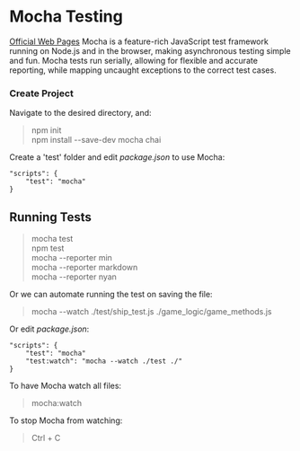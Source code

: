# Mocha Testing
[Official Web Pages](https://mochajs.org/)
Mocha is a feature-rich JavaScript test framework running on Node.js and in the browser, making asynchronous testing simple and fun. Mocha tests run serially, allowing for flexible and accurate reporting, while mapping uncaught exceptions to the correct test cases.

### Create Project
Navigate to the desired directory, and:
>npm init  
>npm install --save-dev mocha chai

Create a 'test' folder and edit *package.json* to use Mocha:

    "scripts": {
        "test": "mocha"
    }

## Running Tests
>mocha test  
>npm test  
>mocha --reporter min  
>mocha --reporter markdown  
>mocha --reporter nyan

Or we can automate running the test on saving the file:
>mocha --watch ./test/ship_test.js ./game_logic/game_methods.js

Or edit *package.json*:

    "scripts": {
        "test": "mocha"
        "test:watch": "mocha --watch ./test ./"
    }

To have Mocha watch all files:
>mocha:watch

To stop Mocha from watching:
>Ctrl + C